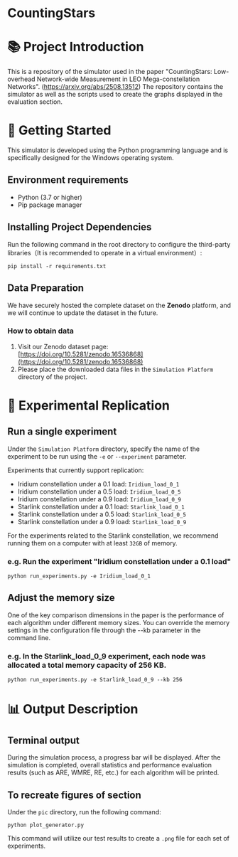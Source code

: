 <h1>CountingStars</h1>

# :books: Project Introduction
This is a repository of the simulator used in the paper "CountingStars: Low-overhead Network-wide Measurement in LEO Mega-constellation Networks". (https://arxiv.org/abs/2508.13512)
The repository contains the simulator as well as the scripts used to create the graphs displayed in the evaluation section.

# :rocket: Getting Started
This simulator is developed using the Python programming language and is specifically designed for the Windows operating system.
## Environment requirements
* Python (3.7 or higher)
* Pip package manager

## Installing Project Dependencies
Run the following command in the root directory to configure the third-party libraries（It is recommended to operate in a virtual environment）:

```
pip install -r requirements.txt
```

## Data Preparation
We have securely hosted the complete dataset on the **Zenodo** platform, and we will continue to update the dataset in the future.

### How to obtain data
1.  Visit our Zenodo dataset page: [https://doi.org/10.5281/zenodo.16536868](https://doi.org/10.5281/zenodo.16536868) 
2. Please place the downloaded data files in the ``Simulation Platform`` directory of the project.

# :satellite: Experimental Replication
## Run a single experiment
Under the ``Simulation Platform`` directory, specify the name of the experiment to be run using the ``-e`` or ``--experiment`` parameter.

Experiments that currently support replication:

* Iridium constellation under a 0.1 load: ``Iridium_load_0_1``
* Iridium constellation under a 0.5 load: ``Iridium_load_0_5``
* Iridium constellation under a 0.9 load: ``Iridium_load_0_9``
* Starlink constellation under a 0.1 load: ``Starlink_load_0_1``
* Starlink constellation under a 0.5 load: ``Starlink_load_0_5``
* Starlink constellation under a 0.9 load: ``Starlink_load_0_9``

For the experiments related to the Starlink constellation, we recommend running them on a computer with at least ``32GB`` of memory.

### e.g. Run the experiment "Iridium constellation under a 0.1 load"

```
python run_experiments.py -e Iridium_load_0_1
```

## Adjust the memory size
One of the key comparison dimensions in the paper is the performance of each algorithm under different memory sizes. You can override the memory settings in the configuration file through the --kb parameter in the command line.

### e.g. In the Starlink_load_0_9 experiment, each node was allocated a total memory capacity of 256 KB.

```
python run_experiments.py -e Starlink_load_0_9 --kb 256
```

# :bar_chart: Output Description
## Terminal output
During the simulation process, a progress bar will be displayed. After the simulation is completed, overall statistics and performance evaluation results (such as ARE, WMRE, RE, etc.) for each algorithm will be printed.

## To recreate figures of section
Under the ``pic`` directory, run the following command:
```
python plot_generator.py
```
This command will utilize our test results to create a ``.png`` file for each set of experiments.
